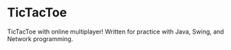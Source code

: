 # TicTacToe
TicTacToe with online multiplayer! Written for practice with Java, Swing, and Network programming.
